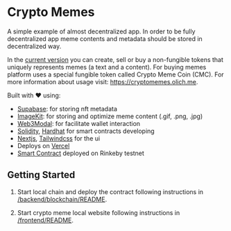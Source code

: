 # Crypto Memes

A simple example of almost decentralized app. In order to be fully decentralized app meme contents and metadata should be stored in decentralized way.

In the [current version](https://cryptomemes.olich.me/) you can create, sell or buy a non-fungible tokens that uniquely represents memes (a text and a content). For buying memes platform uses a special fungible token called Crypto Meme Coin (CMC). For more information about usage visit: https://cryptomemes.olich.me.

Built with ❤️ using:
- [Supabase](https://supabase.com/): for storing nft metadata
- [ImageKit](https://imagekit.io/): for storing and optimize meme content (.gif, .png, .jpg)
- [Web3Modal](https://github.com/Web3Modal/web3modal): for facilitate wallet interaction
- [Solidity](https://docs.soliditylang.org/), [Hardhat](https://hardhat.org/) for smart contracts developing
- [Nextjs](https://nextjs.org/), [Tailwindcss](https://tailwindcss.com/) for the ui
- Deploys on [Vercel](https://vercel.com/)
- [Smart Contract](https://rinkeby.etherscan.io/address/0xc7AfDe497AdFfd7664416CDA4D85C0B219727401) deployed on Rinkeby testnet

## Getting Started

1. Start local chain and deploy the contract following instructions in [/backend/blockchain/README](/backend/blockchain/README.md#getting-started).

2. Start crypto meme local website following instructions in [/frontend/README](/frontend/README.md#getting-started).